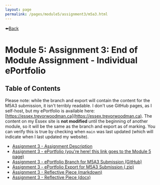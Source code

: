 ```yaml
---
layout: page
permalink: /pages/module5/assignment3/m5a3.html
---
```


⬅️[Back](/pages/module5.html)

# Module 5: Assignment 3: End of Module Assignment - Individual ePortfolio

## Table of Contents

Please note: while the branch and export will contain the content for the M5A3 submission, it isn't terribly readable. I don't use GitHub pages, as I self-host, but my ePortfolio is available here: [https://essex.trevorwoodman.ca](https://essex.trevorwoodman.ca). The content on my Essex site is **not modified** until the beginning of another module, so it will be the same as the branch and export as of marking. You can verify this is true by checking when `main` was last updated (which will indicate when I last updated my website).

- [Assignment 3 - Assignment Description](/pages/module5/assignment3/m5a3-description.html)
- [Assignment 3 - ePortfolio (you're here! this link goes to the Module 5 page)](/pages/module5.html)
- [Assignment 3 - ePortfolio Branch for M5A3 Submission (GitHub)](????????)
- [Assignment 3 - ePortfolio Export for M5A3 Submission (.zip)](/pages/module5/assignment3/m5a3-eportfolio-export.zip)
- [Assignment 3 - Reflective Piece (markdown)](/pages/module5/assignment3/tw-m5a3-reflective-piece.html)
- [Assignment 3 - Reflective Piece (docx)](/pages/module5/assignment3/TW-M5A3-ReflectivePiece.docx)
